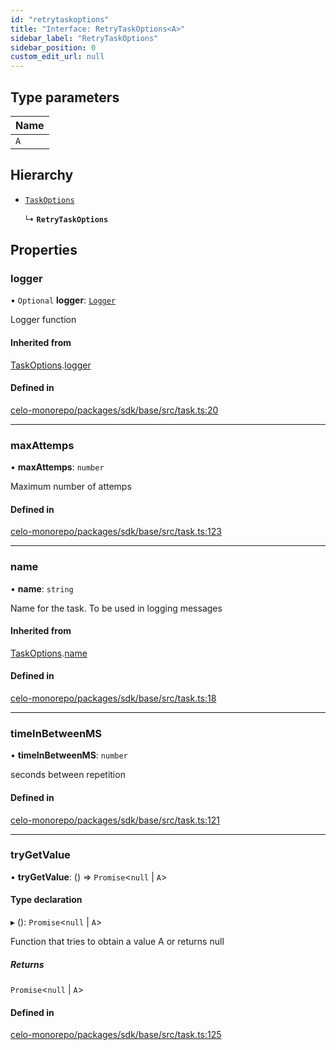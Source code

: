 ```yaml
---
id: "retrytaskoptions"
title: "Interface: RetryTaskOptions<A>"
sidebar_label: "RetryTaskOptions"
sidebar_position: 0
custom_edit_url: null
---
```


## Type parameters

| Name |
| :------ |
| `A` |

## Hierarchy

- [`TaskOptions`](taskoptions.md)

  ↳ **`RetryTaskOptions`**

## Properties

### logger

• `Optional` **logger**: [`Logger`](../modules.md#logger)

Logger function

#### Inherited from

[TaskOptions](taskoptions.md).[logger](taskoptions.md#logger)

#### Defined in

[celo-monorepo/packages/sdk/base/src/task.ts:20](https://github.com/celo-org/celo-monorepo/tree/master/task.ts#L20)

___

### maxAttemps

• **maxAttemps**: `number`

Maximum number of attemps

#### Defined in

[celo-monorepo/packages/sdk/base/src/task.ts:123](https://github.com/celo-org/celo-monorepo/tree/master/task.ts#L123)

___

### name

• **name**: `string`

Name for the task. To be used in logging messages

#### Inherited from

[TaskOptions](taskoptions.md).[name](taskoptions.md#name)

#### Defined in

[celo-monorepo/packages/sdk/base/src/task.ts:18](https://github.com/celo-org/celo-monorepo/tree/master/task.ts#L18)

___

### timeInBetweenMS

• **timeInBetweenMS**: `number`

seconds between repetition

#### Defined in

[celo-monorepo/packages/sdk/base/src/task.ts:121](https://github.com/celo-org/celo-monorepo/tree/master/task.ts#L121)

___

### tryGetValue

• **tryGetValue**: () => `Promise`<``null`` \| `A`\>

#### Type declaration

▸ (): `Promise`<``null`` \| `A`\>

Function that tries to obtain a value A or returns null

##### Returns

`Promise`<``null`` \| `A`\>

#### Defined in

[celo-monorepo/packages/sdk/base/src/task.ts:125](https://github.com/celo-org/celo-monorepo/tree/master/task.ts#L125)
